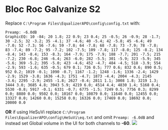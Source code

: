 # Bloc Roc Galvanize S2
Replace `C:\Program Files\EqualizerAPO\config\config.txt` with:
```
Preamp: -6.0dB
GraphicEQ: 10 -84; 20 1.8; 22 0.9; 23 0.4; 25 -0.5; 26 -0.9; 28 -1.7; 30 -2.5; 32 -3.2; 35 -4.1; 37 -4.6; 40 -5.4; 42 -5.8; 45 -6.4; 49 -7.0; 52 -7.3; 56 -7.6; 59 -7.8; 64 -7.8; 68 -7.8; 73 -7.9; 78 -7.8; 83 -7.4; 89 -7.2; 95 -7.2; 102 -7.5; 109 -7.8; 117 -8.0; 125 -8.2; 134 -8.4; 143 -8.4; 153 -8.3; 164 -7.9; 175 -7.9; 188 -7.7; 201 -7.5; 215 -7.2; 230 -6.8; 246 -6.4; 263 -6.0; 282 -5.5; 301 -5.9; 323 -5.9; 345 -5.6; 369 -5.2; 395 -5.0; 423 -4.6; 452 -4.7; 484 -4.5; 518 -3.9; 554 -2.9; 593 -1.6; 635 -0.5; 679 0.1; 726 0.5; 777 0.6; 832 0.6; 890 0.5; 952 0.2; 1019 -0.1; 1090 -0.7; 1167 -1.2; 1248 -1.6; 1336 -2.4; 1429 -2.9; 1529 -3.8; 1636 -4.3; 1751 -4.7; 1873 -4.4; 2004 -4.3; 2145 -3.6; 2295 -2.9; 2455 -1.8; 2627 -0.4; 2811 1.1; 3008 1.8; 3219 1.3; 3444 3.0; 3685 4.8; 3943 5.9; 4219 6.0; 4514 4.4; 4830 1.4; 5168 0.4; 5530 -0.8; 5917 -0.1; 6331 -0.7; 6775 -1.5; 7249 0.5; 7756 0.3; 8299 0.0; 8880 0.0; 9502 0.0; 10167 0.0; 10879 0.0; 11640 0.0; 12455 0.0; 13327 0.0; 14260 0.0; 15258 0.0; 16326 0.0; 17469 0.0; 18692 0.0; 20000 0.0
```
**OR** if using HeSuVi replace `C:\Program Files\EqualizerAPO\config\HeSuVi\eq.txt` and omit `Preamp: -6.0dB` and instead set Global volume in the UI for both channels to **-60**.
![](https://raw.githubusercontent.com/jaakkopasanen/AutoEq/master/results/Innerfidelity%202017/innerfidelity/onear/Bloc%20Roc%20Galvanize%20S2/Bloc%20Roc%20Galvanize%20S2.png)